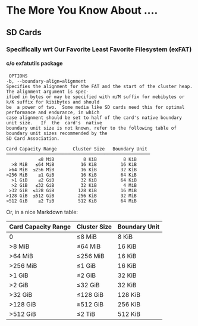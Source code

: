 # The More You Know About ....
## SD Cards
### Specifically wrt Our Favorite Least Favorite Filesystem (exFAT)
#### c/o exfatutils package
```
 OPTIONS
-b, --boundary-align=alignment
Specifies the alignment for the FAT and the start of the cluster heap.  The alignment argument is spec‐
ified in bytes or may be specified with m/M suffix for mebibytes or k/K suffix for kibibytes and should 
be  a power of two.  Some media like SD cards need this for optimal performance and endurance, in which
case alignment should be set to half of the card's native boundary unit size.   If  the  card's  native 
boundary unit size is not known, refer to the following table of boundary unit sizes recommended by the 
SD Card Association.

Card Capacity Range      Cluster Size   Boundary Unit
──────────────────────────────────────────────────────
            ≤8 MiB           8 KiB          8 KiB
  >8 MiB   ≤64 MiB          16 KiB         16 KiB 
 >64 MiB  ≤256 MiB          16 KiB         32 KiB
>256 MiB    ≤1 GiB          16 KiB         64 KiB  
  >1 GiB    ≤2 GiB          32 KiB         64 KiB  
  >2 GiB   ≤32 GiB          32 KiB          4 MiB 
 >32 GiB  ≤128 GiB         128 KiB         16 MiB
>128 GiB  ≤512 GiB         256 KiB         32 MiB
>512 GiB    ≤2 TiB         512 KiB         64 MiB
```

Or, in a nice Markdown table:

| Card Capacity Range | Cluster Size | Boundary Unit |
| ------------------- |-------------- | ----------------|
|    0     |   ≤8 MiB     |      8 KiB    |      8 KiB|
|  >8 MiB |  ≤64 MiB     |     16 KiB    |     16 KiB |
| >64 MiB | ≤256 MiB     |     16 KiB    |     32 KiB|
|>256 MiB |   ≤1 GiB     |     16 KiB     |    64 KiB | 
|  >1 GiB |   ≤2 GiB     |     32 KiB     |    64 KiB  |
|  >2 GiB |  ≤32 GiB     |     32 KiB     |     4 MiB |
| >32 GiB | ≤128 GiB     |    128 KiB     |    16 MiB|
|>128 GiB | ≤512 GiB     |    256 KiB     |    32 MiB|
|>512 GiB |   ≤2 TiB     |    512 KiB     |    64 MiB|
